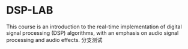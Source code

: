 # DSP-LAB
This course is an introduction to the real-time implementation of digital signal processing (DSP) algorithms, with an emphasis on audio signal processing and audio effects.
分支测试
